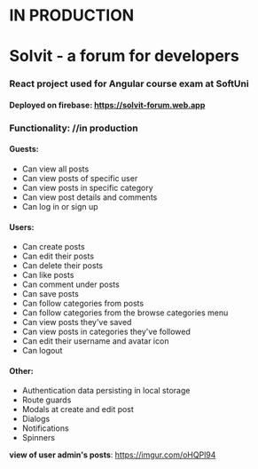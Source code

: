 # IN PRODUCTION

# Solvit - a forum for developers 
### React project used for Angular course exam at SoftUni 
#### Deployed on firebase: https://solvit-forum.web.app

### Functionality: //in production
#### Guests:
- Can view all posts
- Can view posts of specific user
- Can view posts in specific category
- Can view post details and comments
- Can log in or sign up
#### Users:
- Can create posts
- Can edit their posts
- Can delete their posts
- Can like posts
- Can comment under posts
- Can save posts
- Can follow categories from posts
- Can follow categories from the browse categories menu
- Can view posts they've saved
- Can view posts in categories they've followed
- Can edit their username and avatar icon
- Can logout
#### Other:
- Authentication data persisting in local storage
- Route guards
- Modals at create and edit post
- Dialogs
- Notifications
- Spinners

**view of user admin's posts**: 
https://imgur.com/oHQPl94